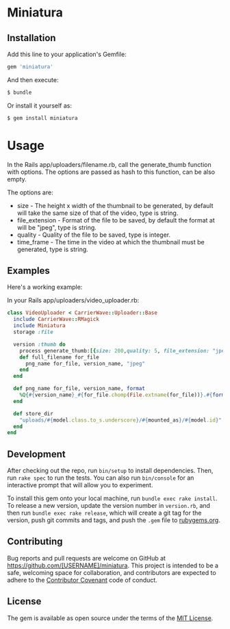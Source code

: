 # Miniatura

## Installation

Add this line to your application's Gemfile:

```ruby
gem 'miniatura'
```

And then execute:

```ruby
$ bundle
```

Or install it yourself as:

```ruby
$ gem install miniatura
```

# Usage

In the Rails app/uploaders/filename.rb, call the generate_thumb function with options.
The options are passed as hash to this function, can be also empty.

The options are:

* size - The height x width of the thumbnail to be generated, by default will take the same size of that of the video, type is string.
* file_extension - Format of the file to be saved, by default the format at will be "jpeg", type is string.
* quality - Quality of the file to be saved, type is integer.
* time_frame - The time in the video at which the thumbnail must be generated, type is string.


## Examples

Here's a working example:

In your Rails app/uploaders/video_uploader.rb:

```ruby
class VideoUploader < CarrierWave::Uploader::Base
  include CarrierWave::RMagick
  include Miniatura
  storage :file

  version :thumb do
    process generate_thumb:[{size: 200,quality: 5, file_extension: "jpeg"}]
    def full_filename for_file
      png_name for_file, version_name, "jpeg"
    end
  end

  def png_name for_file, version_name, format
    %Q{#{version_name}_#{for_file.chomp(File.extname(for_file))}.#{format}}
  end

  def store_dir
    "uploads/#{model.class.to_s.underscore}/#{mounted_as}/#{model.id}"
  end
end
```

## Development

After checking out the repo, run `bin/setup` to install dependencies. Then, run `rake spec` to run the tests. You can also run `bin/console` for an interactive prompt that will allow you to experiment.

To install this gem onto your local machine, run `bundle exec rake install`. To release a new version, update the version number in `version.rb`, and then run `bundle exec rake release`, which will create a git tag for the version, push git commits and tags, and push the `.gem` file to [rubygems.org](https://rubygems.org).

## Contributing

Bug reports and pull requests are welcome on GitHub at https://github.com/[USERNAME]/miniatura. This project is intended to be a safe, welcoming space for collaboration, and contributors are expected to adhere to the [Contributor Covenant](http://contributor-covenant.org) code of conduct.


## License

The gem is available as open source under the terms of the [MIT License](http://opensource.org/licenses/MIT).


